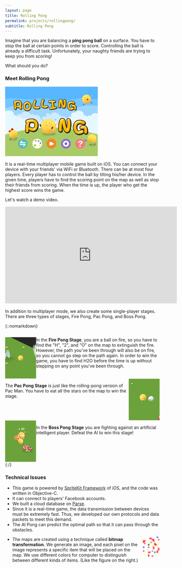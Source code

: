 ```yaml
---
layout: page
title: Rolling Pong
permalink: projects/rollingpong/
subtitle: Rolling Pong
---
```


Imagine that you are balancing a **ping pong ball** on a surface. 
You have to stop the ball at certain points in order to score.
Controlling the ball is already a difficult task.
Unfortunately, your naughty friends are trying to keep you from scoring!

What should you do?

### Meet Rolling Pong

<img width="60%" src="/assets/img/rollingpong/rollingpong.png">

It is a real-time multiplayer mobile game built on iOS. You can connect your device with your friends' via WiFi or Bluetooth. There can be at most four players.
Every player has to control the ball by tilting his/her device. In the given time, players have to find the scoring point on the map as well as stop their friends from scoring. 
When the time is up, the player who get the highest score wins the game.

Let's watch a demo video.

<iframe width="560" height="315" src="https://www.youtube.com/embed/HF_a7jmzgYc" frameborder="0" allowfullscreen></iframe>

In addition to multiplayer mode, we also create some single-player stages.
There are three types of stages, Fire Pong, Pac Pong, and Boss Pong.

{::nomarkdown} 
<div style="overflow: auto;">
    <p><img style="float: left;" width="20%" src="/assets/img/rollingpong/firepong.png"></p>
    <p>In the <strong>Fire Pong Stage</strong>, you are a ball on fire, so you have to find the "H", "2", and "O" on the map to extinguish the fire. However, the path you've been through will also be on fire, so you cannot go step on the path again. In order to win the game, you have to find H2O before the time is up without stepping on any point you've been through.</p>
</div>

<div style="overflow: auto;">
    <img style="float: right;" width="20%" src="/assets/img/rollingpong/pacpong.png">
    <p>The <strong>Pac Pong Stage</strong> is just like the rolling-pong version of Pac Man. You have to eat all the stars on the map to win the stage.</p>
</div>

<div style="overflow: auto;">
    <img style="float: left;" width="20%" src="/assets/img/rollingpong/bosspong.png">
    <p>In the <strong>Boss Pong Stage</strong> you are fighting against an artificial intelligent player. Defeat the AI to win this stage!</p>
</div>
{:/}

### Technical Issues

- This game is powered by [SpriteKit Framework](https://developer.apple.com/reference/spritekit) of iOS, and the code was written in Objective-C.
- It can connect to players' Facebook accounts.
- We built a cloud database on [Parse](https://parse.com/).
- Since it is a real-time game, the data transmission between devices must be extremely fast. Thus, we developed our own protocols and data packets to meet this demand.
- The AI Pong can predict the optimal path so that it can pass through the obstacles. 

<img style="float: right;" width="60px" src="/assets/img/rollingpong/bitmap.png">

- The maps are created using a technique called **bitmap transformation**. We generate an image, and each pixel on the image represents a specific item that will be placed on the map. We use different colors for computer to distinguish between different kinds of items. (Like the figure on the right.)

